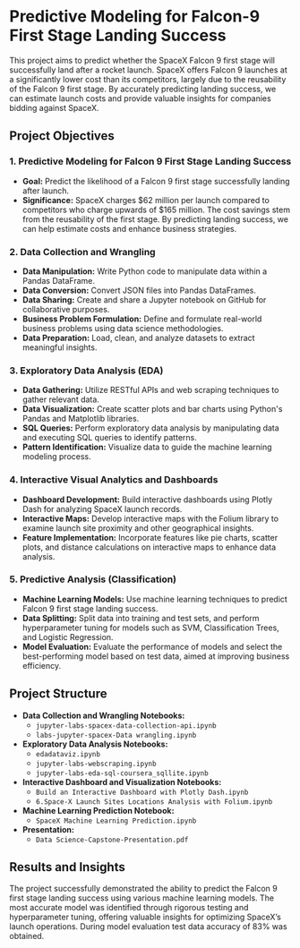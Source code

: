 # Predictive Modeling for Falcon-9 First Stage Landing Success
 
This project aims to predict whether the SpaceX Falcon 9 first stage will successfully land after a rocket launch. SpaceX offers Falcon 9 launches at a significantly lower cost than its competitors, largely due to the reusability of the Falcon 9 first stage. By accurately predicting landing success, we can estimate launch costs and provide valuable insights for companies bidding against SpaceX.

## Project Objectives

### 1. Predictive Modeling for Falcon 9 First Stage Landing Success
- **Goal:** Predict the likelihood of a Falcon 9 first stage successfully landing after launch.
- **Significance:** SpaceX charges $62 million per launch compared to competitors who charge upwards of $165 million. The cost savings stem from the reusability of the first stage. By predicting landing success, we can help estimate costs and enhance business strategies.

### 2. Data Collection and Wrangling
- **Data Manipulation:** Write Python code to manipulate data within a Pandas DataFrame.
- **Data Conversion:** Convert JSON files into Pandas DataFrames.
- **Data Sharing:** Create and share a Jupyter notebook on GitHub for collaborative purposes.
- **Business Problem Formulation:** Define and formulate real-world business problems using data science methodologies.
- **Data Preparation:** Load, clean, and analyze datasets to extract meaningful insights.

### 3. Exploratory Data Analysis (EDA)
- **Data Gathering:** Utilize RESTful APIs and web scraping techniques to gather relevant data.
- **Data Visualization:** Create scatter plots and bar charts using Python's Pandas and Matplotlib libraries.
- **SQL Queries:** Perform exploratory data analysis by manipulating data and executing SQL queries to identify patterns.
- **Pattern Identification:** Visualize data to guide the machine learning modeling process.

### 4. Interactive Visual Analytics and Dashboards
- **Dashboard Development:** Build interactive dashboards using Plotly Dash for analyzing SpaceX launch records.
- **Interactive Maps:** Develop interactive maps with the Folium library to examine launch site proximity and other geographical insights.
- **Feature Implementation:** Incorporate features like pie charts, scatter plots, and distance calculations on interactive maps to enhance data analysis.

### 5. Predictive Analysis (Classification)
- **Machine Learning Models:** Use machine learning techniques to predict Falcon 9 first stage landing success.
- **Data Splitting:** Split data into training and test sets, and perform hyperparameter tuning for models such as SVM, Classification Trees, and Logistic Regression.
- **Model Evaluation:** Evaluate the performance of models and select the best-performing model based on test data, aimed at improving business efficiency.

## Project Structure

- **Data Collection and Wrangling Notebooks:**
  - `jupyter-labs-spacex-data-collection-api.ipynb`
  - `labs-jupyter-spacex-Data wrangling.ipynb`
- **Exploratory Data Analysis Notebooks:**
  - `edadataviz.ipynb`
  - `jupyter-labs-webscraping.ipynb`
  - `jupyter-labs-eda-sql-coursera_sqllite.ipynb`
- **Interactive Dashboard and Visualization Notebooks:**
  - `Build an Interactive Dashboard with Plotly Dash.ipynb`
  - `6.Space-X Launch Sites Locations Analysis with Folium.ipynb`
- **Machine Learning Prediction Notebook:**
  - `SpaceX Machine Learning Prediction.ipynb`
- **Presentation:**
  - `Data Science-Capstone-Presentation.pdf`

## Results and Insights
The project successfully demonstrated the ability to predict the Falcon 9 first stage landing success using various machine learning models. The most accurate model was identified through rigorous testing and hyperparameter tuning, offering valuable insights for optimizing SpaceX’s launch operations. During model evaluation test data accuracy of 83% was obtained.





